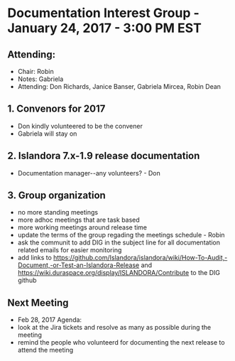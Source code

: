 # Documentation Interest Group - January 24, 2017 - 3:00 PM EST
## Attending:

* Chair: Robin
* Notes: Gabriela
* Attending: Don Richards, Janice Banser, Gabriela Mircea, Robin Dean

## 1. Convenors for 2017
* Don kindly volunteered to be the convener
* Gabriela will stay on

## 2. Islandora 7.x-1.9 release documentation
* Documentation manager--any volunteers? - Don


## 3. Group organization
* no more standing meetings
* more adhoc meetings that are task based
* more working meetings around release time
* update the terms of the group regading the meetings schedule - Robin
* ask the communit to add DIG in the subject line for all documentation related emails for easier monitoring
* add links to https://github.com/Islandora/islandora/wiki/How-To-Audit,-Document,-or-Test-an-Islandora-Release and https://wiki.duraspace.org/display/ISLANDORA/Contribute to the DIG github


## Next Meeting
* Feb 28, 2017
Agenda:
* look at the Jira tickets and resolve as many as possible during the meeting
* remind the people who volunteerd for documenting the next release to attend the meeting
